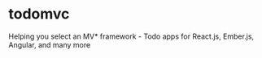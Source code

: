 # todomvc
Helping you select an MV* framework - Todo apps for React.js, Ember.js, Angular, and many more
